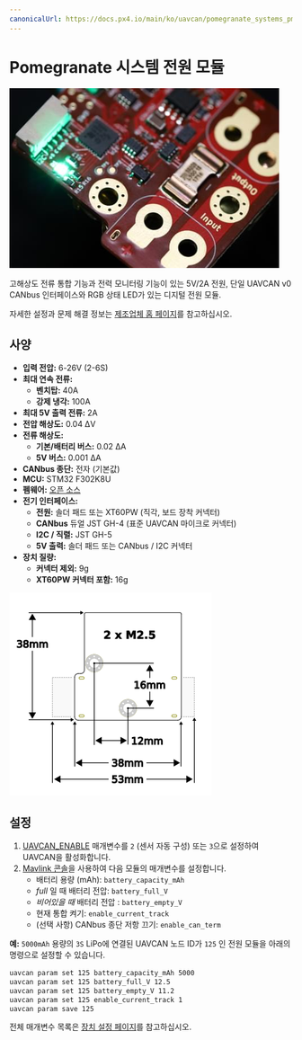 ```yaml
---
canonicalUrl: https://docs.px4.io/main/ko/uavcan/pomegranate_systems_pm
---
```


# Pomegranate 시스템 전원 모듈

![모듈 이미지](../../assets/hardware/power_module/pomegranate_systems_pm/main_image.jpg)

고해상도 전류 통합 기능과 전력 모니터링 기능이 있는 5V/2A 전원, 단일 UAVCAN v0 CANbus 인터페이스와 RGB 상태 LED가 있는 디지털 전원 모듈.

자세한 설정과 문제 해결 정보는 [제조업체 홈 페이지](https://p-systems.io/product/power_module)를 참고하십시오.

## 사양

 - **입력 전압:** 6-26V \(2-6S\)
 - **최대 연속 전류:**
   - **벤치탑:** 40A
   - **강제 냉각:** 100A
 - **최대 5V 출력 전류:** 2A
 - **전압 해상도:** 0.04 ΔV
 - **전류 해상도:**
   - **기본/배터리 버스:** 0.02 ΔA
   - **5V 버스:** 0.001 ΔA
 - **CANbus 종단:** 전자 (기본값)
 - **MCU:** STM32 F302K8U
 - **펨웨어:** [오픈 소스](https://bitbucket.org/p-systems/firmware/)
 - **전기 인터페이스:**
   - **전원:** 솔더 패드 또는 XT60PW (직각, 보드 장착 커넥터)
   - **CANbus** 듀얼 JST GH-4 (표준 UAVCAN 마이크로 커넥터)
   - **I2C / 직렬:** JST GH-5
   - **5V 출력:** 솔더 패드 또는 CANbus / I2C 커넥터
 - **장치 질량:**
   - **커넥터 제외:** 9g
   - **XT60PW 커넥터 포함:** 16g


 ![크기](../../assets/hardware/power_module/pomegranate_systems_pm/mechanical.png)

## 설정

 1. [UAVCAN_ENABLE](../advanced_config/parameter_reference.md#UAVCAN_ENABLE) 매개변수를 `2` (센서 자동 구성) 또는 `3`으로 설정하여 UAVCAN을 활성화합니다.
 2. [Mavlink 콘솔](https://docs.qgroundcontrol.com/en/analyze_view/mavlink_console.html)을 사용하여 다음 모듈의 매개변수를 설정합니다.
    * 배터리 용량 (mAh): `battery_capacity_mAh`
    * *full* 일 때 배터리 전압: `battery_full_V`
    * *비어있을 때* 배터리 전압 : `battery_empty_V`
    * 현재 통합 켜기: `enable_current_track`
    * (선택 사항) CANbus 종단 저항 끄기: `enable_can_term`

**예:** `5000mAh` 용량의 `3S` LiPo에 연결된 UAVCAN 노드 ID가 `125` 인 전원 모듈을 아래의 명령으로 설정할 수 있습니다.

```
uavcan param set 125 battery_capacity_mAh 5000
uavcan param set 125 battery_full_V 12.5
uavcan param set 125 battery_empty_V 11.2
uavcan param set 125 enable_current_track 1
uavcan param save 125
```

전체 매개변수 목록은 [장치 설정 페이지](https://p-systems.io/product/power_module/configuration)를 참고하십시오.
